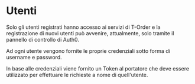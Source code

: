 # Utenti

Solo gli utenti registrati hanno accesso ai servizi di T-Order e la registrazione di nuovi utenti può avvenire, attualmente, solo tramite il pannello di controllo di Auth0.

Ad ogni utente vengono fornite le proprie credenziali sotto forma di username e password.

In base alle credenziali viene fornito un Token al portatore che deve essere utilizzato per effettuare le richieste a nome di quell'utente.
